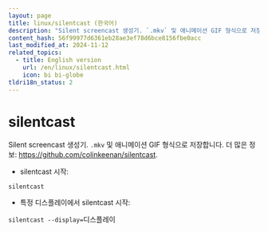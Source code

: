 ```yaml
---
layout: page
title: linux/silentcast (한국어)
description: "Silent screencast 생성기. `.mkv` 및 애니메이션 GIF 형식으로 저장합니다."
content_hash: 56f99977d6361eb28ae3ef78d6bce8156fbe0acc
last_modified_at: 2024-11-12
related_topics:
  - title: English version
    url: /en/linux/silentcast.html
    icon: bi bi-globe
tldri18n_status: 2
---
```

# silentcast

Silent screencast 생성기. `.mkv` 및 애니메이션 GIF 형식으로 저장합니다.
더 많은 정보: <https://github.com/colinkeenan/silentcast>.

- silentcast 시작:

`silentcast`

- 특정 디스플레이에서 silentcast 시작:

`silentcast --display=`<span class="tldr-var badge badge-pill bg-dark-lm bg-white-dm text-white-lm text-dark-dm font-weight-bold">디스플레이</span>
